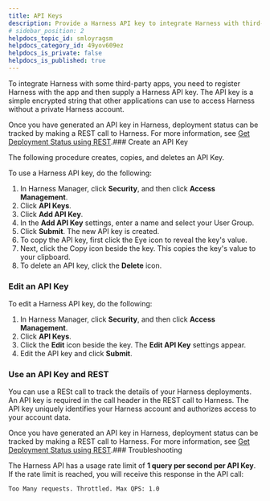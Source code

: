 ```yaml
---
title: API Keys
description: Provide a Harness API key to integrate Harness with third-party applications via REST calls.
# sidebar_position: 2
helpdocs_topic_id: smloyragsm
helpdocs_category_id: 49yov609ez
helpdocs_is_private: false
helpdocs_is_published: true
---
```


To integrate Harness with some third-party apps, you need to register Harness with the app and then supply a Harness API key. The API key is a simple encrypted string that other applications can use to access Harness without a private Harness account.

Once you have generated an API key in Harness, deployment status can be tracked by making a REST call to Harness. For more information, see [Get Deployment Status using REST](/article/uccck6kq5m-get-deployment-status-using-rest).### Create an API Key

The following procedure creates, copies, and deletes an API Key.

To use a Harness API key, do the following:

1. In Harness Manager, click **Security**, and then click **Access Management**.
2. Click **API Keys**.
3. Click **Add API Key**.
4. In the **Add API Key** settings, enter a name and select your User Group.
5. Click **Submit**. The new API key is created.
6. To copy the API key, first click the Eye icon to reveal the key's value.
7. Next, click the Copy icon beside the key. This copies the key's value to your clipboard.
8. To delete an API key, click the **Delete** icon.

### Edit an API Key

To edit a Harness API key, do the following:

1. In Harness Manager, click **Security**, and then click **Access Management**.
2. Click **API Keys**.
3. Click the **Edit** icon beside the key. The **Edit API Key** settings appear.
4. Edit the API key and click **Submit**.

### Use an API Key and REST

You can use a RESt call to track the details of your Harness deployments. An API key is required in the call header in the REST call to Harness. The API key uniquely identifies your Harness account and authorizes access to your account data.

Once you have generated an API key in Harness, deployment status can be tracked by making a REST call to Harness. For more information, see [Get Deployment Status using REST](/article/uccck6kq5m-get-deployment-status-using-rest).### Troubleshooting

The Harness API has a usage rate limit of **1 query per second per API Key**. If the rate limit is reached, you will receive this response in the API call:


```
Too Many requests. Throttled. Max QPS: 1.0
```
